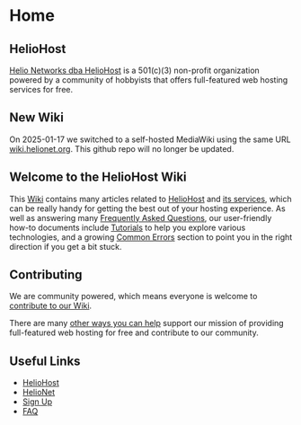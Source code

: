 # Home

## HelioHost

[Helio Networks dba HelioHost](https://heliohost.org/) is a 501(c)(3) non-profit organization powered by a community of hobbyists that offers full-featured web hosting services for free.

## New Wiki

On 2025-01-17 we switched to a self-hosted MediaWiki using the same URL [wiki.helionet.org](https://wiki.helionet.org/). This github repo will no longer be updated.

## Welcome to the HelioHost Wiki

This [Wiki](https://wiki.helionet.org/) contains many articles related to [HelioHost](hosting/heliohost.md) and [its services](hosting/what-heliohost-offers.md), which can be really handy for getting the best out of your hosting experience. As well as answering many [Frequently Asked Questions](faq.md), our user-friendly how-to documents include [Tutorials](tutorials/README.md) to help you explore various technologies, and a growing [Common Errors](./common-errors/README.md) section to point you in the right direction if you get a bit stuck.

## Contributing

We are community powered, which means everyone is welcome to [contribute to our Wiki](CONTRIBUTING.md).

There are many [other ways you can help](./misc/how-you-can-help.md) support our mission of providing full-featured web hosting for free and contribute to our community.

## Useful Links

* [HelioHost](https://heliohost.org/)
* [HelioNet](https://helionet.org/index/)
* [Sign Up](https://heliohost.org/signup/)
* [FAQ](faq.md)
